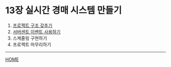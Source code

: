 # 13장 실시간 경매 시스템 만들기

1. [프로젝트 구조 갖추기](./01.md)
2. [서버센트 이벤트 사용하기](./02.md)
3. 스케줄링 구현하기
4. 프로젝트 마무리하기

-----
[HOME](../../README.md)
